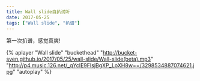 ```yaml
---
title: Wall slide自扒试听
date: 2017-05-25
tags: ["Wall slide", "扒谱"]
---
```


第一次扒谱，感觉真爽!

<!--more-->

{% aplayer "Wall slide" "buckethead" "http://bucket-sven.github.io/2017/05/25/wall-slide/Wall-slide(beta).mp3" "http://p4.music.126.net/_qYcIE9FIsjBgXP_LoXH8w==/3298534887074621.jpg" "autoplay" %}
